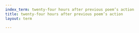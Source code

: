 ```yaml
---
index_term: twenty-four hours after previous poem’s action
title: twenty-four hours after previous poem’s action
layout: term

---
```

